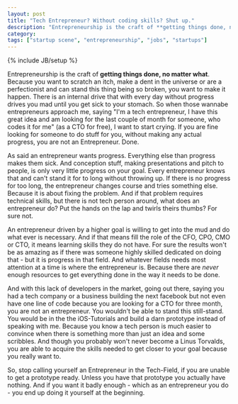 ```yaml
---
layout: post
title: "Tech Entrepreneur? Without coding skills? Shut up."
description: "Entrepreneurship is the craft of **getting things done, no matter what**. Because you want to scratch an itch, make a dent in the universe or are a perfectionist and can stand this thing being so broken, you want to make it happen. There is an internal drive that with every day without progress drives you mad until you get sick to your stomach. So when those wannabe entrepreneurs approach me, saying \"I'm a tech entrepreneur, I have this great idea and am looking for the last couple of month for someone, who codes it for me\" (as a CTO for free), I want to start crying. If you are fine looking for someone to do stuff for you, without making any actual progress, you are not an Entrepreneur. Done."
category: 
tags: ["startup scene", "entrepreneurship", "jobs", "startups"]
---
```

{% include JB/setup %}

Entrepreneurship is the craft of **getting things done, no matter what**. Because you want to scratch an itch, make a dent in the universe or are a perfectionist and can stand this thing being so broken, you want to make it happen. There is an internal drive that with every day without progress drives you mad until you get sick to your stomach. So when those wannabe entrepreneurs approach me, saying "I'm a tech entrepreneur, I have this great idea and am looking for the last couple of month for someone, who codes it for me" (as a CTO for free), I want to start crying. If you are fine looking for someone to do stuff for you, without making any actual progress, you are not an Entrepreneur. Done.

As said an entrepreneur wants progress. Everything else than progress makes them sick. And conception stuff, making presentations and pitch to people, is only very little progress on your goal. Every entrepreneur knows that and can't stand it for to long without throwing up. If there is no progress for too long, the entrepreneur changes course and tries something else. Because it is about fixing the problem. And if that problem requires technical skills, but there is not tech person around, what does an entrepreneur do? Put the hands on the lap and twirls theirs thumbs? For sure not.

An entrepreneur driven by a higher goal is willing to get into the mud and do what ever is necessary. And if that means fill the role of the CFO, CPO, CMO or CTO, it means learning skills they do not have. For sure the results won't be as amazing as if there was someone highly skilled dedicated on doing that - but it is progress in that field. And whatever fields needs most attention at a time is where the entrepreneur is. Because there are _never_ enough resources to get everything done in the way it needs to be done. 

And with this lack of developers in the market, going out there, saying you had a tech company or a business building the next facebook but not even have one line of code because you are looking for a CTO for three month, you are not an entrepreneur. You wouldn't be able to stand this still-stand. You would be in the the iOS-Tutorials and build a darn prototype instead of speaking with me. Because you know a tech person is much easier to convince when there is something more than just an idea and some scribbles. And though you probably won't never become a Linus Torvalds, you are able to acquire the skills needed to get closer to your goal because you really want to.

So, stop calling yourself an Entrepreneur in the Tech-Field, if you are unable to get a prototype ready. Unless you have that prototype you actually have nothing. And if you want it badly enough - which as an entrepreneur you do - you end up doing it yourself at the beginning.

